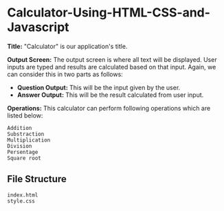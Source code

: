 # Calculator-Using-HTML-CSS-and-Javascript

**Title:** "Calculator" is our application's title.

**Output Screen:** The output screen is where all text will be displayed. User inputs are typed and results are calculated based on that input. Again, we can consider this in two parts as follows:
* **Question Output:**
This will be the input given by the user.
* **Answer Output:**
This will be the result calculated from user input.

**Operations:** This calculator can perform following operations which are listed below:

```
Addition
Substraction
Multiplication
Division
Persentage
Square root
```
## File Structure
```
index.html
style.css
